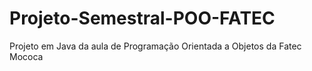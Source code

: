# Projeto-Semestral-POO-FATEC
Projeto em Java da aula de Programação Orientada a Objetos da Fatec Mococa
